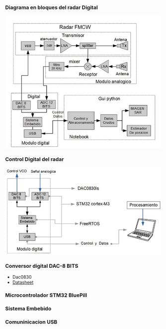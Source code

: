 ### Diagrama en bloques del radar Digital
![image](RadarDigitalFmcw/Radar_digital_fmcw.JPG)

### Control Digital del radar 
![image](RadarDigitalFmcw/control_digital.JPG)

### Conversor digital DAC-8 BITS
- Dac0830
- [Datasheet](https://drive.google.com/drive/u/2/folders/1IRNfhi9YzviRc2KlcXOUnuRfUv7YzROc)

### Microcontrolador STM32 BluePill


### Sistema Embebido


### Comuninicacion USB



